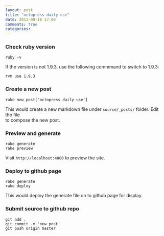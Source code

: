 ```yaml
---
layout: post
title: "octopress daily use"
date: 2013-09-18 17:00
comments: true
categories: 
---
```

### Check ruby version

    ruby -v

If the version is not 1.9.3, use the following commmand to switch to 1.9.3:

    rvm use 1.9.3

### Create a new post

    rake new_post['octopress daily use']

This would create a new markdown file under `source/_posts/` folder. Edit the file  
to compose the new post.

### Preview and generate

    rake generate
    rake preview

Visit `http://localhost:4000` to preview the site.

### Deploy to github page

    rake generate
    rake deploy

This would deploy the generate file on to github page for display.

### Submit source to github repo

    git add .
    git commit -m 'new post'
    git push origin master

